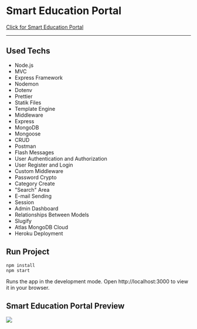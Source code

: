 # Smart Education Portal

<a href="https://smart-education-portal.herokuapp.com/">Click for Smart Education Portal</a>

---
## Used Techs
- Node.js
- MVC 
- Express Framework
- Nodemon
- Dotenv
- Prettier
- Statik Files
- Template Engine
- Middleware
- Express
- MongoDB
- Mongoose
- CRUD
- Postman
- Flash Messages
- User Authentication and Authorization
- User Register and Login
- Custom Middleware
- Password Crypto
- Category Create
- "Search" Area
- E-mail Sending
- Session 
- Admin Dashboard
- Relationships Between Models
- Slugify
- Atlas MongoDB Cloud
- Heroku Deployment

## Run Project
```
npm install
npm start
```
Runs the app in the development mode. Open http://localhost:3000 to view it in your browser.

## Smart Education Portal Preview


![](SmartEDU-Education.gif)